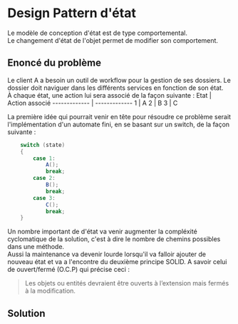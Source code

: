 # Design Pattern d'état #

 Le modèle de conception d'état est de type comportemental.  
 Le changement d'état de l'objet permet de modifier son comportement.

## Enoncé du problème ##

 Le client A a besoin un outil de workflow pour la gestion de ses dossiers. Le dossier doit naviguer dans les différents services en fonction de son état.  
 À chaque état, une action lui sera associé de la façon suivante : 
Etat | Action associé
------------- | -------------
1 | A
2  |  B
3 | C

La première idée qui pourrait venir en tête pour résoudre ce problème serait l'implémentation d'un automate fini, en se basant sur un switch, de la façon suivante :


```c#
    switch (state)
    {
        case 1:
            A();
            break;
        case 2:
            B();
            break;
        case 3:
            C();
            break;
    }
```

Un nombre important de d'état va venir augmenter la compléxité cyclomatique de la solution, c'est à dire le nombre de chemins possibles dans une méthode.  
Aussi la maintenance va devenir lourde lorsqu'il va falloir ajouter de nouveau état et va a l'encontre du deuxième principe SOLID. A savoir celui de ouvert/fermé (O.C.P) qui précise ceci :

> Les objets ou entités devraient être ouverts à l’extension mais fermés à la modification.

## Solution ##


